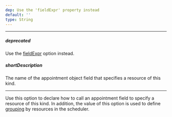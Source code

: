 ```yaml
---
dep: Use the 'fieldExpr' property instead
default: ''
type: String
---
```

---
##### deprecated
Use the [fieldExpr](/api-reference/10%20UI%20Widgets/dxScheduler/1%20Configuration/resources/fieldExpr.md '/Documentation/ApiReference/UI_Widgets/dxScheduler/Configuration/resources/#fieldExpr') option instead.

##### shortDescription
The name of the appointment object field that specifies a resource of this kind.

---
Use this option to declare how to call an appointment field to specify a resource of this kind. In addition, the value of this option is used to define [grouping](/concepts/10%20UI%20Widgets/72%20Scheduler/40%20Resources/030%20Group%20Appointments%20by%20Resources.md '/Documentation/Guide/UI_Widgets/Scheduler/Resources/#Group_Appointments_by_Resources') by resources in the scheduler.